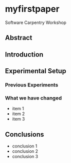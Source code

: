 # myfirstpaper
Software Carpentry Workshop

## Abstract

## Introduction

## Experimental Setup
### Previous Experiments
### What we have changed
- item 1
- item 2
- item 3

## Conclusions
- conclusion 1
- conclusion 2
- conclusion 3

